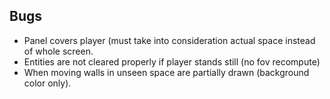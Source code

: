 ## Bugs
 - Panel covers player (must take into consideration actual space instead of
   whole screen.
 - Entities are not cleared properly if player stands still (no fov recompute)
 - When moving walls in unseen space are partially drawn (background color
   only).

